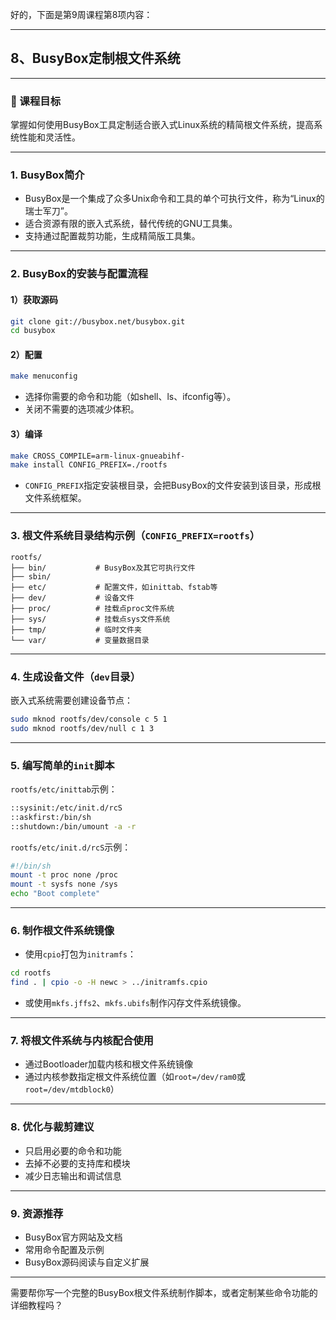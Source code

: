 好的，下面是第9周课程第8项内容：

---

## 8、BusyBox定制根文件系统

---

### 🎯 课程目标

掌握如何使用BusyBox工具定制适合嵌入式Linux系统的精简根文件系统，提高系统性能和灵活性。

---

### 1. BusyBox简介

* BusyBox是一个集成了众多Unix命令和工具的单个可执行文件，称为“Linux的瑞士军刀”。
* 适合资源有限的嵌入式系统，替代传统的GNU工具集。
* 支持通过配置裁剪功能，生成精简版工具集。

---

### 2. BusyBox的安装与配置流程

#### 1）获取源码

```bash
git clone git://busybox.net/busybox.git
cd busybox
```

#### 2）配置

```bash
make menuconfig
```

* 选择你需要的命令和功能（如shell、ls、ifconfig等）。
* 关闭不需要的选项减少体积。

#### 3）编译

```bash
make CROSS_COMPILE=arm-linux-gnueabihf-
make install CONFIG_PREFIX=./rootfs
```

* `CONFIG_PREFIX`指定安装根目录，会把BusyBox的文件安装到该目录，形成根文件系统框架。

---

### 3. 根文件系统目录结构示例（`CONFIG_PREFIX=rootfs`）

```text
rootfs/
├── bin/           # BusyBox及其它可执行文件
├── sbin/
├── etc/           # 配置文件，如inittab、fstab等
├── dev/           # 设备文件
├── proc/          # 挂载点proc文件系统
├── sys/           # 挂载点sys文件系统
├── tmp/           # 临时文件夹
└── var/           # 变量数据目录
```

---

### 4. 生成设备文件（`dev`目录）

嵌入式系统需要创建设备节点：

```bash
sudo mknod rootfs/dev/console c 5 1
sudo mknod rootfs/dev/null c 1 3
```

---

### 5. 编写简单的`init`脚本

`rootfs/etc/inittab`示例：

```bash
::sysinit:/etc/init.d/rcS
::askfirst:/bin/sh
::shutdown:/bin/umount -a -r
```

`rootfs/etc/init.d/rcS`示例：

```bash
#!/bin/sh
mount -t proc none /proc
mount -t sysfs none /sys
echo "Boot complete"
```

---

### 6. 制作根文件系统镜像

* 使用`cpio`打包为`initramfs`：

```bash
cd rootfs
find . | cpio -o -H newc > ../initramfs.cpio
```

* 或使用`mkfs.jffs2`、`mkfs.ubifs`制作闪存文件系统镜像。

---

### 7. 将根文件系统与内核配合使用

* 通过Bootloader加载内核和根文件系统镜像
* 通过内核参数指定根文件系统位置（如`root=/dev/ram0`或`root=/dev/mtdblock0`）

---

### 8. 优化与裁剪建议

* 只启用必要的命令和功能
* 去掉不必要的支持库和模块
* 减少日志输出和调试信息

---

### 9. 资源推荐

* BusyBox官方网站及文档
* 常用命令配置及示例
* BusyBox源码阅读与自定义扩展

---

需要帮你写一个完整的BusyBox根文件系统制作脚本，或者定制某些命令功能的详细教程吗？
